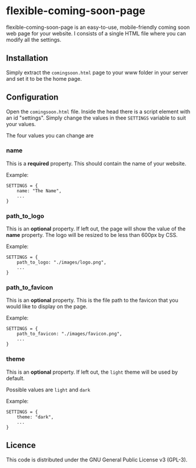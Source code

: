 flexible-coming-soon-page
===
flexible-coming-soon-page is an easy-to-use, mobile-friendly coming soon web page for your website.  I consists of a single HTML file where you can modify all the settings.

Installation
---
Simply extract the `comingsoon.html` page to your www folder in your server and set it to be the home page.

Configuration
---
Open the `comingsoon.html` file.  Inside the head there is a script element with an id "settings".  Simply change the values in thee `SETTINGS` variable to suit your values.

The four values you can change are

### name
This is a **required** property.  This should contain the name of your website.

Example:

    SETTINGS = {
        name: "The Name",
        ...
    }

### path\_to\_logo
This is an **optional** property.  If left out, the page will show the value of the **name** property.  The logo will be resized to be less than 600px by CSS.

Example:

    SETTINGS = {
        path_to_logo: "./images/logo.png",
        ...
    }

### path\_to\_favicon
This is an **optional** property.  This is the file path to the favicon that you would like to display on the page.

Example:

    SETTINGS = {
        path_to_favicon: "./images/favicon.png",
        ...
    }

### theme
This is an **optional** property.  If left out, the `light` theme will be used by default.

Possible values are `light` and `dark`

Example:

    SETTINGS = {
        theme: "dark",
        ...
    }

Licence
---
This code is distributed under the GNU General Public License v3 (GPL-3).
